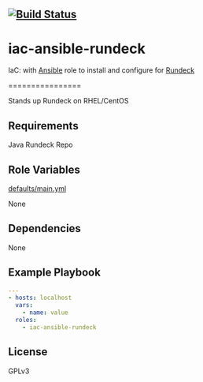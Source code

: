 [![Build Status](https://travis-ci.org/wluisaraujo/iac-ansible-rundeck.svg?branch=master)](https://travis-ci.org/wluisaraujo/iac-ansible-rundeck)
---
# iac-ansible-rundeck
IaC: with [Ansible](https://www.ansible) role to install and configure for [Rundeck](http://rundeck.org/)

================

Stands up Rundeck on RHEL/CentOS

Requirements
------------

 Java
 Rundeck Repo


Role Variables
--------------

[defaults/main.yml](defaults/main.yml)

None

Dependencies
------------

None

Example Playbook
----------------
```yaml
---
- hosts: localhost
  vars:
    - name: value
  roles:
    - iac-ansible-rundeck
```

License
-------

GPLv3